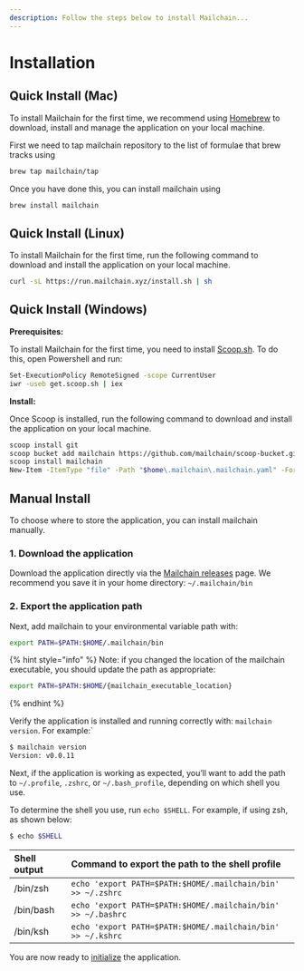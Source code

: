 ```yaml
---
description: Follow the steps below to install Mailchain...
---
```


# Installation

## Quick Install \(Mac\)

To install Mailchain for the first time, we recommend using [Homebrew](https://brew.sh/) to download, install and manage the application on your local machine.

First we need to tap mailchain repository to the list of formulae that brew tracks using

```bash
brew tap mailchain/tap
```

Once you have done this, you can install mailchain using

```bash
brew install mailchain
```

## Quick Install \(Linux\)

To install Mailchain for the first time, run the following command to download and install the application on your local machine.

```bash
curl -sL https://run.mailchain.xyz/install.sh | sh
```

## Quick Install \(Windows\)

**Prerequisites:**

To install Mailchain for the first time, you need to install [Scoop.sh](https://scoop.sh/). To do this, open Powershell and run:

```bash
Set-ExecutionPolicy RemoteSigned -scope CurrentUser
iwr -useb get.scoop.sh | iex
```

**Install:**

Once Scoop is installed, run the following command to download and install the application on your local machine.

```bash
scoop install git
scoop bucket add mailchain https://github.com/mailchain/scoop-bucket.git
scoop install mailchain
New-Item -ItemType "file" -Path "$home\.mailchain\.mailchain.yaml" -Force
```

## Manual Install

To choose where to store the application, you can install mailchain manually.

### 1. Download the application

Download the application directly via the [Mailchain releases](https://github.com/mailchain/mailchain/releases/latest) page. We recommend you save it in your home directory: `~/.mailchain/bin`

### 2. Export the application path

Next, add mailchain to your environmental variable path with:

```bash
export PATH=$PATH:$HOME/.mailchain/bin
```

{% hint style="info" %}
Note: if you changed the location of the mailchain executable, you should update the path as appropriate:

```bash
export PATH=$PATH:$HOME/{mailchain_executable_location}
```
{% endhint %}

Verify the application is installed and running correctly with: `mailchain version`. For example:\`

```bash
$ mailchain version
Version: v0.0.11
```

Next, if the application is working as expected, you’ll want to add the path to `~/.profile`, `.zshrc`, or `~/.bash_profile`, depending on which shell you use.

To determine the shell you use, run `echo $SHELL`. For example, if using zsh, as shown below:

```bash
$ echo $SHELL
```

| Shell output | Command to export the path to the shell profile |
| :--- | :--- |
| /bin/zsh | `echo 'export PATH=$PATH:$HOME/.mailchain/bin' >> ~/.zshrc` |
| /bin/bash | `echo 'export PATH=$PATH:$HOME/.mailchain/bin' >> ~/.bashrc` |
| /bin/ksh | `echo 'export PATH=$PATH:$HOME/.mailchain/bin' >> ~/.kshrc` |

You are now ready to [initialize](setting-up.md) the application.

